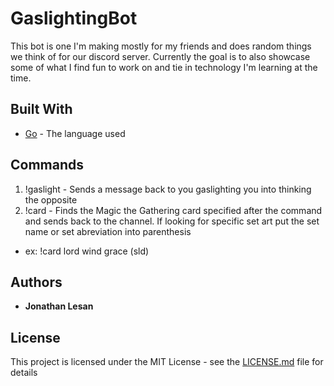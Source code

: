 # GaslightingBot

This bot is one I'm making mostly for my friends and does random things we think of for our discord server. Currently the goal is to also showcase some of what I find fun to work on and tie in technology I'm learning at the time. 

## Built With

* [Go](https://go.dev/) - The language used

## Commands

1. !gaslight - Sends a message back to you gaslighting you into thinking the opposite
2. !card - Finds the Magic the Gathering card specified after the command and sends back to the channel. If looking for specific set art put the set name or set abreviation into parenthesis 
* ex: !card lord wind grace (sld)

## Authors

* **Jonathan Lesan** 

## License

This project is licensed under the MIT License - see the [LICENSE.md](LICENSE.md) file for details

